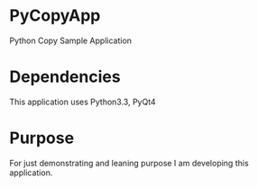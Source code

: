 # PyCopyApp
Python Copy Sample Application

# Dependencies
This application uses Python3.3, PyQt4

# Purpose
For just demonstrating and leaning purpose I am developing this application.
